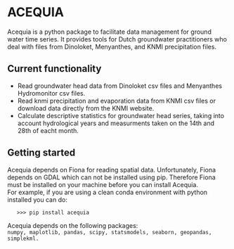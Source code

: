 # ACEQUIA

Acequia is a python package to facilitate data management for
ground water time series. It provides tools for Dutch 
groundwater practitioners who deal with files from Dinoloket, 
Menyanthes, and KNMI precipitation files.  

## Current functionality

* Read groundwater head data from Dinoloket csv files and Menyanthes Hydromonitor csv files.    
* Read knmi precipitation and evaporation data from KNMI csv files or download data directly from the KNMI website.    
* Calculate descriptive statistics for groundwater head series, taking into account hydrological years and measurments taken on the 14th and 28th of eacht month.  

## Getting started  

Acequia depends on Fiona for reading spatial data. Unfortunately, 
Fiona depends on GDAL which can not be installed using pip. Therefore
Fiona must be installed on your machine before you can install Acequia.  
For example, if you are using a clean conda environment with python 
installed you can do:
```>>> conda install fiona  
   >>> pip install acequia  
```
Acequia depends on the following packages:  
```	numpy, maplotlib, pandas, scipy, statsmodels, seaborn, geopandas, simplekml. ```  

